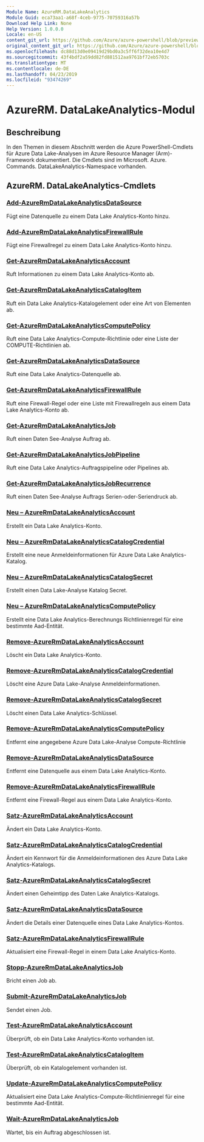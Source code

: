 ```yaml
---
Module Name: AzureRM.DataLakeAnalytics
Module Guid: eca73aa1-a68f-4ceb-9775-70759316a57b
Download Help Link: None
Help Version: 1.0.0.0
Locale: en-US
content_git_url: https://github.com/Azure/azure-powershell/blob/preview/src/ResourceManager/DataLakeAnalytics/Commands.DataLakeAnalytics/help/AzureRM.DataLakeAnalytics.md
original_content_git_url: https://github.com/Azure/azure-powershell/blob/preview/src/ResourceManager/DataLakeAnalytics/Commands.DataLakeAnalytics/help/AzureRM.DataLakeAnalytics.md
ms.openlocfilehash: dc88d13d0e09419d29bd0a3c5ff6f32dea10e4d7
ms.sourcegitcommit: 43f4bdf2a59dd82fd881512aa9761bf72eb5703c
ms.translationtype: MT
ms.contentlocale: de-DE
ms.lasthandoff: 04/23/2019
ms.locfileid: "93474269"
---
```

# AzureRM. DataLakeAnalytics-Modul
## Beschreibung
In den Themen in diesem Abschnitt werden die Azure PowerShell-Cmdlets für Azure Data Lake-Analysen im Azure Resource Manager (Arm)-Framework dokumentiert. Die Cmdlets sind im Microsoft. Azure. Commands. DataLakeAnalytics-Namespace vorhanden.

## AzureRM. DataLakeAnalytics-Cmdlets
### [Add-AzureRmDataLakeAnalyticsDataSource](Add-AzureRmDataLakeAnalyticsDataSource.md)
Fügt eine Datenquelle zu einem Data Lake Analytics-Konto hinzu.

### [Add-AzureRmDataLakeAnalyticsFirewallRule](Add-AzureRmDataLakeAnalyticsFirewallRule.md)
Fügt eine Firewallregel zu einem Data Lake Analytics-Konto hinzu.

### [Get-AzureRmDataLakeAnalyticsAccount](Get-AzureRmDataLakeAnalyticsAccount.md)
Ruft Informationen zu einem Data Lake Analytics-Konto ab.

### [Get-AzureRmDataLakeAnalyticsCatalogItem](Get-AzureRmDataLakeAnalyticsCatalogItem.md)
Ruft ein Data Lake Analytics-Katalogelement oder eine Art von Elementen ab.

### [Get-AzureRmDataLakeAnalyticsComputePolicy](Get-AzureRmDataLakeAnalyticsComputePolicy.md)
Ruft eine Data Lake Analytics-Compute-Richtlinie oder eine Liste der COMPUTE-Richtlinien ab.

### [Get-AzureRmDataLakeAnalyticsDataSource](Get-AzureRmDataLakeAnalyticsDataSource.md)
Ruft eine Data Lake Analytics-Datenquelle ab.

### [Get-AzureRmDataLakeAnalyticsFirewallRule](Get-AzureRmDataLakeAnalyticsFirewallRule.md)
Ruft eine Firewall-Regel oder eine Liste mit Firewallregeln aus einem Data Lake Analytics-Konto ab.

### [Get-AzureRmDataLakeAnalyticsJob](Get-AzureRmDataLakeAnalyticsJob.md)
Ruft einen Daten See-Analyse Auftrag ab.

### [Get-AzureRmDataLakeAnalyticsJobPipeline](Get-AzureRmDataLakeAnalyticsJobPipeline.md)
Ruft eine Data Lake Analytics-Auftragspipeline oder Pipelines ab.

### [Get-AzureRmDataLakeAnalyticsJobRecurrence](Get-AzureRmDataLakeAnalyticsJobRecurrence.md)
Ruft einen Daten See-Analyse Auftrags Serien-oder-Seriendruck ab.

### [Neu – AzureRmDataLakeAnalyticsAccount](New-AzureRmDataLakeAnalyticsAccount.md)
Erstellt ein Data Lake Analytics-Konto.

### [Neu – AzureRmDataLakeAnalyticsCatalogCredential](New-AzureRmDataLakeAnalyticsCatalogCredential.md)
Erstellt eine neue Anmeldeinformationen für Azure Data Lake Analytics-Katalog.

### [Neu – AzureRmDataLakeAnalyticsCatalogSecret](New-AzureRmDataLakeAnalyticsCatalogSecret.md)
Erstellt einen Data Lake-Analyse Katalog Secret.

### [Neu – AzureRmDataLakeAnalyticsComputePolicy](New-AzureRmDataLakeAnalyticsComputePolicy.md)
Erstellt eine Data Lake Analytics-Berechnungs Richtlinienregel für eine bestimmte Aad-Entität.

### [Remove-AzureRmDataLakeAnalyticsAccount](Remove-AzureRmDataLakeAnalyticsAccount.md)
Löscht ein Data Lake Analytics-Konto.

### [Remove-AzureRmDataLakeAnalyticsCatalogCredential](Remove-AzureRmDataLakeAnalyticsCatalogCredential.md)
Löscht eine Azure Data Lake-Analyse Anmeldeinformationen.

### [Remove-AzureRmDataLakeAnalyticsCatalogSecret](Remove-AzureRmDataLakeAnalyticsCatalogSecret.md)
Löscht einen Data Lake Analytics-Schlüssel.

### [Remove-AzureRmDataLakeAnalyticsComputePolicy](Remove-AzureRmDataLakeAnalyticsComputePolicy.md)
Entfernt eine angegebene Azure Data Lake-Analyse Compute-Richtlinie

### [Remove-AzureRmDataLakeAnalyticsDataSource](Remove-AzureRmDataLakeAnalyticsDataSource.md)
Entfernt eine Datenquelle aus einem Data Lake Analytics-Konto.

### [Remove-AzureRmDataLakeAnalyticsFirewallRule](Remove-AzureRmDataLakeAnalyticsFirewallRule.md)
Entfernt eine Firewall-Regel aus einem Data Lake Analytics-Konto.

### [Satz-AzureRmDataLakeAnalyticsAccount](Set-AzureRmDataLakeAnalyticsAccount.md)
Ändert ein Data Lake Analytics-Konto.

### [Satz-AzureRmDataLakeAnalyticsCatalogCredential](Set-AzureRmDataLakeAnalyticsCatalogCredential.md)
Ändert ein Kennwort für die Anmeldeinformationen des Azure Data Lake Analytics-Katalogs.

### [Satz-AzureRmDataLakeAnalyticsCatalogSecret](Set-AzureRmDataLakeAnalyticsCatalogSecret.md)
Ändert einen Geheimtipp des Daten Lake Analytics-Katalogs.

### [Satz-AzureRmDataLakeAnalyticsDataSource](Set-AzureRmDataLakeAnalyticsDataSource.md)
Ändert die Details einer Datenquelle eines Data Lake Analytics-Kontos.

### [Satz-AzureRmDataLakeAnalyticsFirewallRule](Set-AzureRmDataLakeAnalyticsFirewallRule.md)
Aktualisiert eine Firewall-Regel in einem Data Lake Analytics-Konto.

### [Stopp-AzureRmDataLakeAnalyticsJob](Stop-AzureRmDataLakeAnalyticsJob.md)
Bricht einen Job ab.

### [Submit-AzureRmDataLakeAnalyticsJob](Submit-AzureRmDataLakeAnalyticsJob.md)
Sendet einen Job.

### [Test-AzureRmDataLakeAnalyticsAccount](Test-AzureRmDataLakeAnalyticsAccount.md)
Überprüft, ob ein Data Lake Analytics-Konto vorhanden ist.

### [Test-AzureRmDataLakeAnalyticsCatalogItem](Test-AzureRmDataLakeAnalyticsCatalogItem.md)
Überprüft, ob ein Katalogelement vorhanden ist.

### [Update-AzureRmDataLakeAnalyticsComputePolicy](Update-AzureRmDataLakeAnalyticsComputePolicy.md)
Aktualisiert eine Data Lake Analytics-Compute-Richtlinienregel für eine bestimmte Aad-Entität.

### [Wait-AzureRmDataLakeAnalyticsJob](Wait-AzureRmDataLakeAnalyticsJob.md)
Wartet, bis ein Auftrag abgeschlossen ist.

